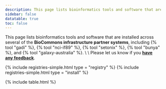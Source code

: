 ```yaml
---
description: This page lists bioinformatics tools and software that are installed across several of the BioCommons infrastructure partner systems, including Gadi (NCI), Australian BioCommons Tools and Workflows repository at NCI (project if89), Setonix (Pawsey), Bunya (QRIScloud / UQ-RCC), and Galaxy Australia.
sidebar: false
datatable: true
toc: false
---
```



This page lists bioinformatics tools and software that are installed across several of the **BioCommons infrastructure partner systems**, including {% tool "gadi" %}, {% tool "nci-if89" %}, {% tool "setonix" %}, {% tool "bunya" %}, and {% tool "galaxy-australia" %}.
\\
\\
Please let us know if you [**have any feedback**](https://forms.gle/DvRPqGWnPVNHtLLVA).

{% include registries-simple.html type = "registry" %}
{% include registries-simple.html type = "install" %}

<div markdown="0"> 
{% include table.html %}
</div>

